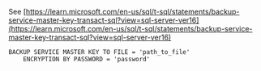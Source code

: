 See [https://learn.microsoft.com/en-us/sql/t-sql/statements/backup-service-master-key-transact-sql?view=sql-server-ver16](https://learn.microsoft.com/en-us/sql/t-sql/statements/backup-service-master-key-transact-sql?view=sql-server-ver16)
```
BACKUP SERVICE MASTER KEY TO FILE = 'path_to_file'   
    ENCRYPTION BY PASSWORD = 'password'
```
